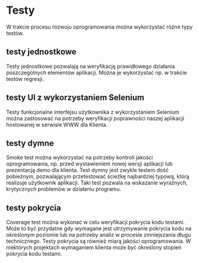# Testy

W trakcie procesu rozwoju oprogramowania można wykorzystać różne typy testów.

## testy jednostkowe

Testy jednostkowe pozwalają na weryfikację prawidłowego działania poszczególnych elementów aplikacji. Można je wykorzystać np. w trakcie testów regresji.

## testy UI z wykorzystaniem Selenium

Testy funkcjonalne interfejsu użytkownika z wykorzystaniem Selenium można zastosować na potrzeby weryfikacji poprawności naszej aplikacji hostowanej w serwisie WWW dla Klienta.

## testy dymne

Smoke test można wykorzystać na potrzeby kontroli jakości oprogramowania, np. przed wystawieniem nowej wersji aplikacji lub prezentacją demo dla klienta. Test dymny jest zwykle testem dość pobieżnym, pozwalającym przetestować ścieżkę najbardziej typową, którą realizuje użytkownik aplikacji. Taki test pozwala na wskazanie wyraźnych, krytycznych problemów w działaniu programu.

## testy pokrycia

Coverage test można wykonać w celu weryfikacji pokrycia kodu testami. Może to być przydatne gdy wymagane jest utrzymywanie pokrycia kodu na określonym poziomie lub na potrzeby analiz w procesie zmniejszania długu technicznego.
Testy pokrycia są również miarą jakości oprogramowania. W niektórych projektach wymaganiem klienta może być określony stopień pokrycia kodu testami.
